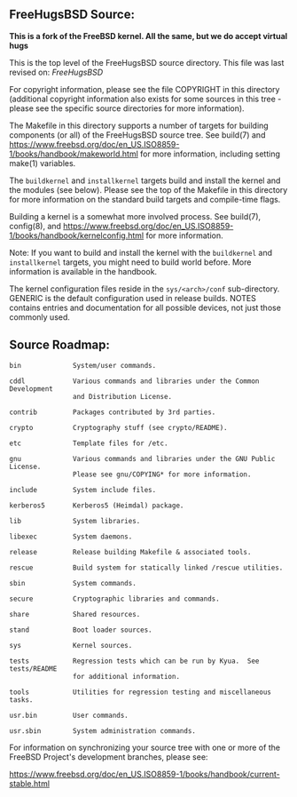 FreeHugsBSD Source:
---------------

**This is a fork of the FreeBSD kernel. All the same, but we do accept virtual hugs**

This is the top level of the FreeHugsBSD source directory.  This file
was last revised on:
$FreeHugsBSD$

For copyright information, please see the file COPYRIGHT in this
directory (additional copyright information also exists for some
sources in this tree - please see the specific source directories for
more information).

The Makefile in this directory supports a number of targets for
building components (or all) of the FreeHugsBSD source tree.  See build(7)
and https://www.freebsd.org/doc/en_US.ISO8859-1/books/handbook/makeworld.html
for more information, including setting make(1) variables.

The `buildkernel` and `installkernel` targets build and install
the kernel and the modules (see below).  Please see the top of
the Makefile in this directory for more information on the
standard build targets and compile-time flags.

Building a kernel is a somewhat more involved process.  See build(7), config(8),
and https://www.freebsd.org/doc/en_US.ISO8859-1/books/handbook/kernelconfig.html
for more information.

Note: If you want to build and install the kernel with the
`buildkernel` and `installkernel` targets, you might need to build
world before.  More information is available in the handbook.

The kernel configuration files reside in the `sys/<arch>/conf`
sub-directory.  GENERIC is the default configuration used in release builds.
NOTES contains entries and documentation for all possible
devices, not just those commonly used.


Source Roadmap:
---------------
```
bin				System/user commands.

cddl			Various commands and libraries under the Common Development  
				and Distribution License.

contrib			Packages contributed by 3rd parties.

crypto			Cryptography stuff (see crypto/README).

etc				Template files for /etc.

gnu				Various commands and libraries under the GNU Public License.  
				Please see gnu/COPYING* for more information.

include			System include files.

kerberos5		Kerberos5 (Heimdal) package.

lib				System libraries.

libexec			System daemons.

release			Release building Makefile & associated tools.

rescue			Build system for statically linked /rescue utilities.

sbin			System commands.

secure			Cryptographic libraries and commands.

share			Shared resources.

stand			Boot loader sources.

sys				Kernel sources.

tests			Regression tests which can be run by Kyua.  See tests/README
				for additional information.

tools			Utilities for regression testing and miscellaneous tasks.

usr.bin			User commands.

usr.sbin		System administration commands.
```

For information on synchronizing your source tree with one or more of
the FreeBSD Project's development branches, please see:

   https://www.freebsd.org/doc/en_US.ISO8859-1/books/handbook/current-stable.html
